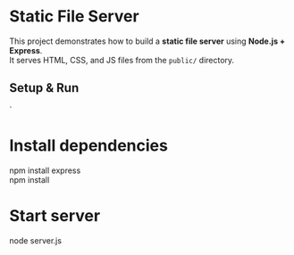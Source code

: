 # Static File Server

This project demonstrates how to build a **static file server** using **Node.js + Express**.  <br>
It serves HTML, CSS, and JS files from the `public/` directory.<br>


## Setup & Run
`
# Install dependencies
npm install express<br>
npm install<br>

# Start server
node server.js
